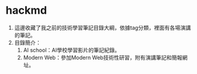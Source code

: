 # hackmd
1. 這邊收藏了我之前的技術學習筆記目錄大綱，依據tag分類，裡面有各場演講的筆記。
2. 目錄簡介：
	1. AI school：AI學校學習影片的筆記紀錄。
	2. Modern Web：參加Modern Web技術性研習，附有演講筆記和簡報網址。
